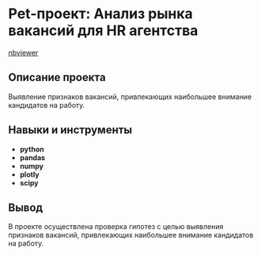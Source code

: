 # Pet-проект: Анализ рынка вакансий для HR агентства

[nbviewer](https://nbviewer.org/github/Askaront/Portfolio/blob/main/HR%20agency%20%E2%80%93%20vacancies%20analysis/hr_agency.ipynb)

## Описание проекта

Выявление признаков вакансий, привлекающих наибольшее внимание кандидатов на работу.

## Навыки и инструменты

- **python**
- **pandas**
- **numpy**
- **plotly**
- **scipy**

## Вывод

В проекте осуществлена проверка гипотез с целью выявления признаков вакансий, привлекающих наибольшее внимание кандидатов на работу.
